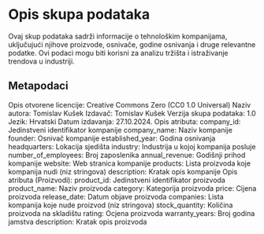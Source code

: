 # Opis skupa podataka

Ovaj skup podataka sadrži informacije o tehnološkim kompanijama, uključujući njihove proizvode, osnivače, godine osnivanja i druge relevantne podatke. Ovi podaci mogu biti korisni za analizu tržišta i istraživanje trendova u industriji.

## Metapodaci

Opis otvorene licencije: Creative Commons Zero (CC0 1.0 Universal)
Naziv autora: Tomislav Kušek
Izdavač: Tomislav Kušek
Verzija skupa podataka: 1.0
Jezik: Hrvatski
Datum izdavanja: 27.10.2024.
Opis atributa:
  company_id: Jedinstveni identifikator kompanije
  company_name: Naziv kompanije
  founder: Osnivač kompanije
  established_year: Godina osnivanja
  headquarters: Lokacija sjedišta
  industry: Industrija u kojoj kompanija posluje
  number_of_employees: Broj zaposlenika
  annual_revenue: Godišnji prihod kompanije
  website: Web stranica kompanije
  products: Lista proizvoda koje kompanija nudi (niz stringova)
  description: Kratak opis kompanije
Opis atributa (Proizvodi): 
  product_id: Jedinstveni identifikator proizvoda
  product_name: Naziv proizvoda
  category: Kategorija proizvoda
  price: Cijena proizvoda
  release_date: Datum objave proizvoda
  companies: Lista kompanija koje nude proizvod (niz stringova)
  stock_quantity: Količina proizvoda na skladištu
  rating: Ocjena proizvoda
  warranty_years: Broj godina jamstva
  description: Kratak opis proizvoda
